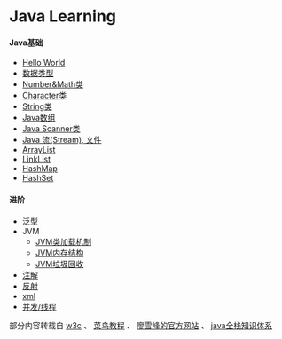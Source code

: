 # Java Learning

#### Java基础

* [Hello World](https://github.com/ehian-alt/Java_learning/blob/main/Java_learning_record/Hello_World.md)
* [数据类型](https://github.com/ehian-alt/Java_learning/blob/main/Java_learning_record/data_type.md)
* [Number&Math类](https://github.com/ehian-alt/Java_learning/blob/main/Java_learning_record/Number_Math.md)
* [Character类](https://github.com/ehian-alt/Java_learning/blob/main/Java_learning_record/Character.md)
* [String类](https://github.com/ehian-alt/Java_learning/blob/main/Java_learning_record/String.md)
* [Java数组](https://github.com/ehian-alt/Java_learning/blob/main/Java_learning_record/Array.md)
* [Java Scanner类](https://github.com/ehian-alt/Java_learning/blob/main/Java_learning_record/Scanner.md)
* [Java 流(Stream), 文件](https://github.com/ehian-alt/Java_learning/blob/main/Java_learning_record/Stream_File.md)
* [ArrayList](https://github.com/ehian-alt/Java_learning/blob/main/Java_learning_record/ArrayList.md)
* [LinkList](https://github.com/ehian-alt/Java_learning/blob/main/Java_learning_record/LinkList.md)
* [HashMap](https://github.com/ehian-alt/Java_learning/blob/main/Java_learning_record/HashMap.md)
* [HashSet](https://github.com/ehian-alt/Java_learning/blob/main/Java_learning_record/HashSet.md)

#### 进阶

* [泛型](https://github.com/ehian-alt/Java_learning/blob/898889e26522a121bbaa979a5c861aa501525182/Java_learning_record/%E6%B3%9B%E5%9E%8B.md)
* JVM
  * [JVM类加载机制](https://github.com/ehian-alt/Java_learning/blob/8936079aa5efc45efbbd957813024566952f4eb3/Java_learning_record/jvm%E7%B1%BB%E5%8A%A0%E8%BD%BD%E6%9C%BA%E5%88%B6.md)
  * [JVM内存结构](https://github.com/ehian-alt/Java_learning/blob/898889e26522a121bbaa979a5c861aa501525182/Java_learning_record/JVM%E5%86%85%E5%AD%98%E7%BB%93%E6%9E%84.md)
  * [JVM垃圾回收](https://github.com/ehian-alt/Java_learning/blob/898889e26522a121bbaa979a5c861aa501525182/Java_learning_record/JVM%E5%9E%83%E5%9C%BE%E5%9B%9E%E6%94%B6.md)
* [注解](https://github.com/ehian-alt/Java_learning/blob/528ab988aa0303bc46e66354e864320c8bc8f670/Java_learning_record/%E6%B3%A8%E8%A7%A3.md)
* [反射](https://github.com/ehian-alt/Java_learning/blob/528ab988aa0303bc46e66354e864320c8bc8f670/Java_learning_record/reflection.md)
* [xml](https://github.com/ehian-alt/Java_learning/blob/4dac007898081785d5897ea33d1ba96cab41ef0a/Java_learning_record/xml.md)
* [并发/线程]()

部分内容转载自 [w3c](https://www.w3cschool.cn/java/dict.html) 、 [菜鸟教程](https://www.runoob.com/java/java-intro.html) 、 [廖雪峰的官方网站](https://www.liaoxuefeng.com/wiki/1252599548343744) 、 [java全栈知识体系](https://pdai.tech/)